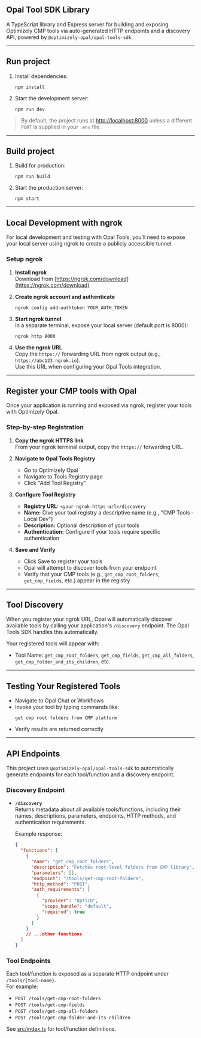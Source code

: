 ## Opal Tool SDK Library

A TypeScript library and Express server for building and exposing Optimizely CMP tools via auto-generated HTTP endpoints and a discovery API, powered by `@optimizely-opal/opal-tools-sdk`.

---

## Run project

1. Install dependencies:
   ```
   npm install
   ```

2. Start the development server:
   ```
   npm run dev
   ```

> By default, the project runs at [http://localhost:8000](http://localhost:8000) unless a different `PORT` is supplied in your `.env` file.

---

## Build project

1. Build for production:
   ```
   npm run build
   ```

2. Start the production server:
   ```
   npm start
   ```

---

## Local Development with ngrok

For local development and testing with Opal Tools, you’ll need to expose your local server using ngrok to create a publicly accessible tunnel.

### Setup ngrok

1. **Install ngrok**  
   Download from [https://ngrok.com/download](https://ngrok.com/download)

2. **Create ngrok account and authenticate**
   ```
   ngrok config add-authtoken YOUR_AUTH_TOKEN
   ```

3. **Start ngrok tunnel**  
   In a separate terminal, expose your local server (default port is 8000):
   ```
   ngrok http 8000
   ```

4. **Use the ngrok URL**  
   Copy the `https://` forwarding URL from ngrok output (e.g., `https://abc123.ngrok.io`).  
   Use this URL when configuring your Opal Tools integration.

---

## Register your CMP tools with Opal

Once your application is running and exposed via ngrok, register your tools with Optimizely Opal.

### Step-by-step Registration

1. **Copy the ngrok HTTPS link**  
   From your ngrok terminal output, copy the `https://` forwarding URL.

2. **Navigate to Opal Tools Registry**  
   - Go to Optimizely Opal  
   - Navigate to Tools Registry page  
   - Click "Add Tool Registry"

3. **Configure Tool Registry**
   - **Registry URL:** `<your-ngrok-https-url>/discovery`
   - **Name:** Give your tool registry a descriptive name (e.g., "CMP Tools - Local Dev")
   - **Description:** Optional description of your tools
   - **Authentication:** Configure if your tools require specific authentication

4. **Save and Verify**
   - Click Save to register your tools
   - Opal will attempt to discover tools from your endpoint
   - Verify that your CMP tools (e.g., `get_cmp_root_folders`, `get_cmp_fields`, etc.) appear in the registry

---

## Tool Discovery

When you register your ngrok URL, Opal will automatically discover available tools by calling your application's `/discovery` endpoint. The Opal Tools SDK handles this automatically.

Your registered tools will appear with:

- Tool Name: `get_cmp_root_folders`, `get_cmp_fields`, `get_cmp_all_folders`, `get_cmp_folder_and_its_children`, etc.

---

## Testing Your Registered Tools

- Navigate to Opal Chat or Workflows
- Invoke your tool by typing commands like:
  ```
  get cmp root folders from CMP platform
  ```
- Verify results are returned correctly

---

## API Endpoints

This project uses `@optimizely-opal/opal-tools-sdk` to automatically generate endpoints for each tool/function and a discovery endpoint.

### Discovery Endpoint

- **`/discovery`**  
  Returns metadata about all available tools/functions, including their names, descriptions, parameters, endpoints, HTTP methods, and authentication requirements.

  Example response:
  ```json
  {
    "functions": [
      {
        "name": "get_cmp_root_folders",
        "description": "Fetches root-level folders from CMP library",
        "parameters": [],
        "endpoint": "/tools/get-cmp-root-folders",
        "http_method": "POST",
        "auth_requirements": [
          {
            "provider": "OptiID",
            "scope_bundle": "default",
            "required": true
          }
        ]
      }
      // ...other functions
    ]
  }
  ```

### Tool Endpoints

Each tool/function is exposed as a separate HTTP endpoint under `/tools/{tool-name}`.  
For example:
- `POST /tools/get-cmp-root-folders`
- `POST /tools/get-cmp-fields`
- `POST /tools/get-cmp-all-folders`
- `POST /tools/get-cmp-folder-and-its-children`

See [src/index.ts](src/index.ts) for tool/function definitions.